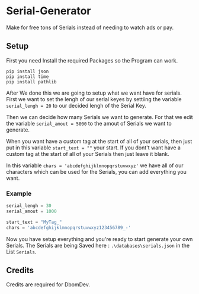 # Serial-Generator
Make for free tons of Serials instead of needing to watch ads or pay. 

## Setup
First you need Install the required Packages so the Program can work.

```pip install random
pip install json
pip install time
pip install pathlib
```

After We done this we are going to setup what we want have for serials. First we want to set the lengh of our serial keyes by settiing the variable `serial_lengh = 20` to our decided lengh of the Serial Key.

Then we can decide how many Serials we want to generate. For that we edit the variable `serial_amout = 5000` to the amout of Serials we want to generate.

When you want have a custom tag at the start of all of your serials, then just put in this variable `start_text = ""` your start. If you dont't want have a custom tag at the start of all of your Serials then just leave it blank.

In this variable `chars = 'abcdefghijklmnopqrstuvwxyz'` we have all of our characters which can be used for the Serials, you can add everything you want.

### Example
```python
serial_lengh = 30
serial_amout = 1000

start_text = "MyTag_"
chars = 'abcdefghijklmnopqrstuvwxyz123456789_-'
```

Now you have setup everything and you're ready to start generate your own Serials. The Serials are being Saved here : `.\databases\serials.json` in the List `Serials`.

## Credits
Credits are required for DbomDev.
